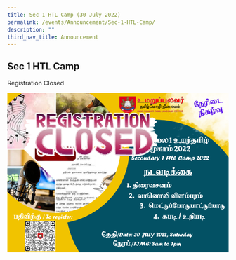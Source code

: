 ```yaml
---
title: Sec 1 HTL Camp (30 July 2022)
permalink: /events/Announcement/Sec-1-HTL-Camp/
description: ""
third_nav_title: Announcement
---
```


## Sec 1 HTL Camp

Registration Closed

![](/images/SEC-1-HTL-CAMP-LATEST-3.png)



